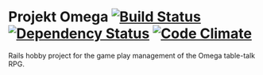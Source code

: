# Projekt Omega [![Build Status](https://secure.travis-ci.org/jnv/projektomega.png?branch=master)](http://travis-ci.org/jnv/projektomega) [![Dependency Status](https://gemnasium.com/jnv/projektomega.png)](https://gemnasium.com/jnv/projektomega) [![Code Climate](https://codeclimate.com/badge.png)](https://codeclimate.com/github/jnv/projektomega)

Rails hobby project for the game play management of the Omega table-talk RPG.
